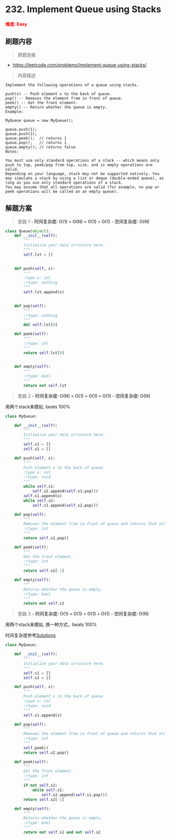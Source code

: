 # 232. Implement Queue using Stacks

**<font color=red>难度: Easy</font>**

## 刷题内容

> 原题连接

* https://leetcode.com/problems/implement-queue-using-stacks/

> 内容描述

```
Implement the following operations of a queue using stacks.

push(x) -- Push element x to the back of queue.
pop() -- Removes the element from in front of queue.
peek() -- Get the front element.
empty() -- Return whether the queue is empty.
Example:

MyQueue queue = new MyQueue();

queue.push(1);
queue.push(2);  
queue.peek();  // returns 1
queue.pop();   // returns 1
queue.empty(); // returns false
Notes:

You must use only standard operations of a stack -- which means only push to top, peek/pop from top, size, and is empty operations are valid.
Depending on your language, stack may not be supported natively. You may simulate a stack by using a list or deque (double-ended queue), as long as you use only standard operations of a stack.
You may assume that all operations are valid (for example, no pop or peek operations will be called on an empty queue).
```

## 解题方案

> 思路 1
****- 时间复杂度: O(1) + O(N) + O(1) + O(1)**** ****- 空间复杂度: O(N)****

```python
class Queue(object):
    def __init__(self):
        """
        initialize your data structure here.
        """
        self.lst = []
        

    def push(self, x):
        """
        :type x: int
        :rtype: nothing
        """
        self.lst.append(x)
        

    def pop(self):
        """
        :rtype: nothing
        """
        del self.lst[0]

    def peek(self):
        """
        :rtype: int
        """
        return self.lst[0]
        

    def empty(self):
        """
        :rtype: bool
        """
        return not self.lst
```

> 思路 2
****- 时间复杂度: O(N) + O(1) + O(1) + O(1)**** ****- 空间复杂度: O(N)****

用两个stack来模拟, beats 100%

```python
class MyQueue:

    def __init__(self):
        """
        Initialize your data structure here.
        """
        self.s1 = []
        self.s2 = []

    def push(self, x):
        """
        Push element x to the back of queue.
        :type x: int
        :rtype: void
        """
        while self.s1:
            self.s2.append(self.s1.pop())
        self.s1.append(x)
        while self.s2:
            self.s1.append(self.s2.pop())

    def pop(self):
        """
        Removes the element from in front of queue and returns that element.
        :rtype: int
        """
        return self.s1.pop() 

    def peek(self):
        """
        Get the front element.
        :rtype: int
        """
        return self.s1[-1]

    def empty(self):
        """
        Returns whether the queue is empty.
        :rtype: bool
        """
        return not self.s1
```

> 思路 3
****- 时间复杂度: O(1) + O(1) + O(1) + O(1)**** ****- 空间复杂度: O(N)****

用两个stack来模拟, 换一种方式，beats 100%

时间复杂度参考[Solutions](https://leetcode.com/problems/implement-queue-using-stacks/solution/)


```python
class MyQueue:

    def __init__(self):
        """
        Initialize your data structure here.
        """
        self.s1 = []
        self.s2 = []

    def push(self, x):
        """
        Push element x to the back of queue.
        :type x: int
        :rtype: void
        """
        self.s1.append(x)

    def pop(self):
        """
        Removes the element from in front of queue and returns that element.
        :rtype: int
        """
        self.peek()
        return self.s2.pop()

    def peek(self):
        """
        Get the front element.
        :rtype: int
        """
        if not self.s2:
            while self.s1:
                self.s2.append(self.s1.pop())
        return self.s2[-1]

    def empty(self):
        """
        Returns whether the queue is empty.
        :rtype: bool
        """
        return not self.s1 and not self.s2
```


